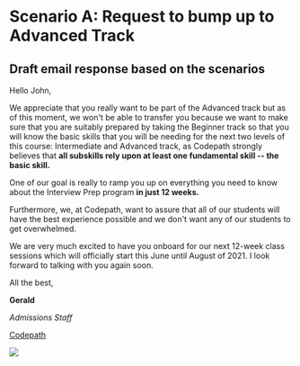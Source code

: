 # Scenario A: Request to bump up to Advanced Track
## Draft email response based on the scenarios

Hello John,

We appreciate that you really want to be part of the Advanced track but as of this moment, we won't be able to transfer you because we want to make sure that you are suitably prepared by taking the Beginner track so that you will know the basic skills that you will be needing for the next two levels of this course: Intermediate and Advanced track, as Codepath strongly believes that **all subskills rely upon at least one fundamental skill -- the basic skill.**

One of our goal is really to ramp you up on everything you need to know about the Interview Prep program **in just 12 weeks.** 

Furthermore, we, at Codepath, want to assure that all of our students will have the best experience possible and we don't want any of our students to get overwhelmed. 

We are very much excited to have you onboard for our next 12-week class sessions which will officially start this June until August of 2021. I look forward to talking with you again soon.

All the best,

**Gerald**

*Admissions Staff*

[Codepath](https://codepath.org/)

![](https://i.imgur.com/nAdBhyU.png)
